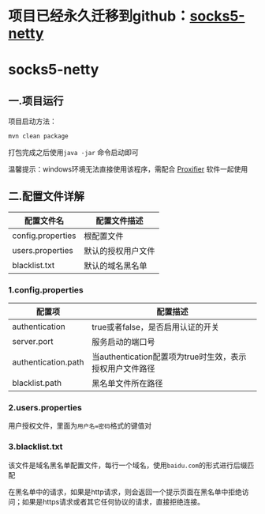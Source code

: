 # 项目已经永久迁移到github：[socks5-netty](https://github.com/kdyzm/trojan-client-netty)

# socks5-netty

## 一.项目运行

项目启动方法：

```bash
mvn clean package
```

打包完成之后使用`java -jar` 命令启动即可

温馨提示：windows环境无法直接使用该程序，需配合 [Proxifier](https://www.proxifier.com/download/) 软件一起使用

## 二.配置文件详解

|配置文件名|配置文件描述|
|---|---|
|config.properties|根配置文件|
|users.properties|默认的授权用户文件|
|blacklist.txt|默认的域名黑名单|

### 1.config.properties

|配置项|配置描述|
|---|---|
|authentication|true或者false，是否启用认证的开关|
|server.port|服务启动的端口号|
|authentication.path|当authentication配置项为true时生效，表示授权用户文件路径|
|blacklist.path|黑名单文件所在路径|

### 2.users.properties

用户授权文件，里面为`用户名=密码`格式的键值对

### 3.blacklist.txt
该文件是域名黑名单配置文件，每行一个域名，使用`baidu.com`的形式进行后缀匹配

在黑名单中的请求，如果是http请求，则会返回一个提示页面在黑名单中拒绝访问；如果是https请求或者其它任何协议的请求，直接拒绝连接。



